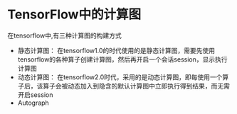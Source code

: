 # TensorFlow中的计算图

在tensorflow中,有三种计算图的构建方式  

- 静态计算图： 在tensorflow1.0的时代使用的是静态计算图，需要先使用tensorflow的各种算子创建计算图，然后再开启一个会话session，显示执行计算图
- 动态计算图： 在tensorflow2.0时代，采用的是动态计算图，即每使用一个算子后，该算子会被动态加入到隐含的默认计算图中立即执行得到结果，而无需开启session
- Autograph